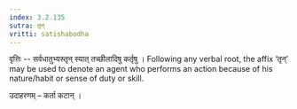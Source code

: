 ```yaml
---
index: 3.2.135
sutra: तृन्
vritti: satishabodha
---
```






वृत्तिः -- सर्वधातुभ्यस्तृन् स्यात् तच्‍छीलादिषु कर्तृषु । Following any verbal root, the affix ‘तृन्’ may be used to denote an agent who performs an action because of his nature/habit or sense of duty or skill.


उदाहरणम् – कर्ता कटान् ।

